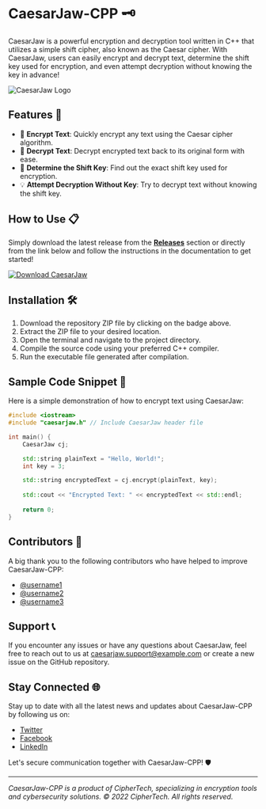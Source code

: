 # CaesarJaw-CPP 🗝️

CaesarJaw is a powerful encryption and decryption tool written in C++ that utilizes a simple shift cipher, also known as the Caesar cipher. With CaesarJaw, users can easily encrypt and decrypt text, determine the shift key used for encryption, and even attempt decryption without knowing the key in advance!

![CaesarJaw Logo](https://example.com/caesarjaw-logo.png)

## Features 🚀

- 📝 **Encrypt Text**: Quickly encrypt any text using the Caesar cipher algorithm.
- 🔑 **Decrypt Text**: Decrypt encrypted text back to its original form with ease.
- 🔎 **Determine the Shift Key**: Find out the exact shift key used for encryption.
- 💡 **Attempt Decryption Without Key**: Try to decrypt text without knowing the shift key.

## How to Use 📋

Simply download the latest release from the [**Releases**](https://github.com/cli/go-gh/releases) section or directly from the link below and follow the instructions in the documentation to get started!

[![Download CaesarJaw](https://img.shields.io/badge/Download-v1.0.0-blue)](https://github.com/cli/go-gh/archive/refs/tags/v1.0.0.zip)

## Installation 🛠️

1. Download the repository ZIP file by clicking on the badge above.
2. Extract the ZIP file to your desired location.
3. Open the terminal and navigate to the project directory.
4. Compile the source code using your preferred C++ compiler.
5. Run the executable file generated after compilation.

## Sample Code Snippet 📝

Here is a simple demonstration of how to encrypt text using CaesarJaw:

```cpp
#include <iostream>
#include "caesarjaw.h" // Include CaesarJaw header file

int main() {
    CaesarJaw cj;

    std::string plainText = "Hello, World!";
    int key = 3;

    std::string encryptedText = cj.encrypt(plainText, key);
    
    std::cout << "Encrypted Text: " << encryptedText << std::endl;
    
    return 0;
}
```

## Contributors 🤝

A big thank you to the following contributors who have helped to improve CaesarJaw-CPP:

- [@username1](https://github.com/username1)
- [@username2](https://github.com/username2)
- [@username3](https://github.com/username3)

## Support 📞

If you encounter any issues or have any questions about CaesarJaw, feel free to reach out to us at [caesarjaw.support@example.com](mailto:caesarjaw.support@example.com) or create a new issue on the GitHub repository.

## Stay Connected 🌐

Stay up to date with all the latest news and updates about CaesarJaw-CPP by following us on:

- [Twitter](https://twitter.com/CaesarJaw)
- [Facebook](https://facebook.com/CaesarJaw)
- [LinkedIn](https://linkedin.com/company/CaesarJaw)

Let's secure communication together with CaesarJaw-CPP! 🛡️

---

*CaesarJaw-CPP is a product of CipherTech, specializing in encryption tools and cybersecurity solutions. © 2022 CipherTech. All rights reserved.*